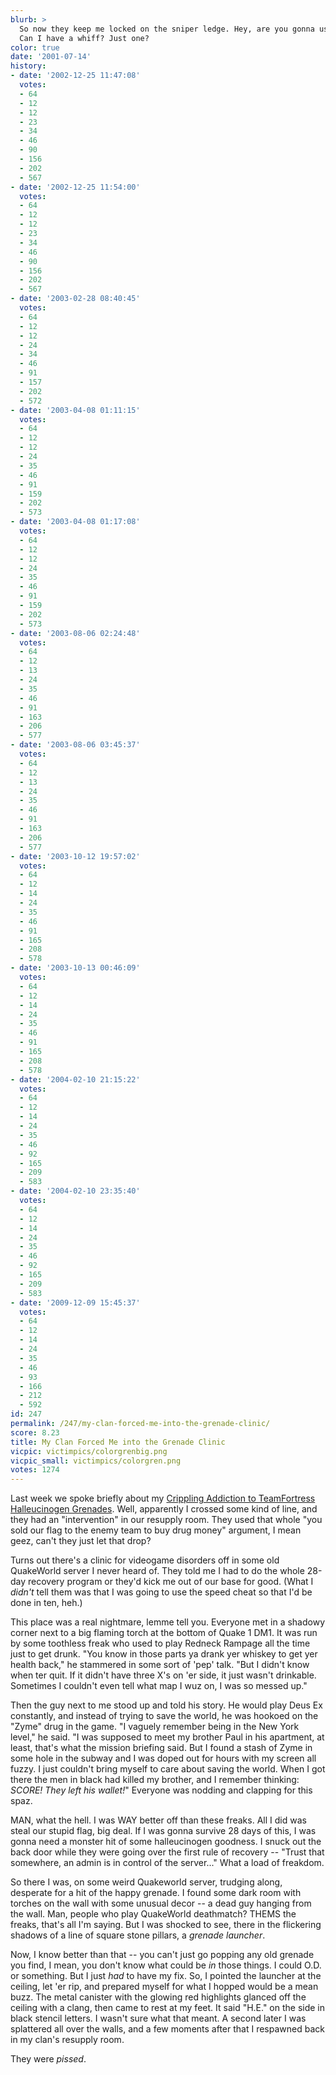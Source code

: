 ```yaml
---
blurb: >
  So now they keep me locked on the sniper ledge. Hey, are you gonna use that grenade?
  Can I have a whiff? Just one?
color: true
date: '2001-07-14'
history:
- date: '2002-12-25 11:47:08'
  votes:
  - 64
  - 12
  - 12
  - 23
  - 34
  - 46
  - 90
  - 156
  - 202
  - 567
- date: '2002-12-25 11:54:00'
  votes:
  - 64
  - 12
  - 12
  - 23
  - 34
  - 46
  - 90
  - 156
  - 202
  - 567
- date: '2003-02-28 08:40:45'
  votes:
  - 64
  - 12
  - 12
  - 24
  - 34
  - 46
  - 91
  - 157
  - 202
  - 572
- date: '2003-04-08 01:11:15'
  votes:
  - 64
  - 12
  - 12
  - 24
  - 35
  - 46
  - 91
  - 159
  - 202
  - 573
- date: '2003-04-08 01:17:08'
  votes:
  - 64
  - 12
  - 12
  - 24
  - 35
  - 46
  - 91
  - 159
  - 202
  - 573
- date: '2003-08-06 02:24:48'
  votes:
  - 64
  - 12
  - 13
  - 24
  - 35
  - 46
  - 91
  - 163
  - 206
  - 577
- date: '2003-08-06 03:45:37'
  votes:
  - 64
  - 12
  - 13
  - 24
  - 35
  - 46
  - 91
  - 163
  - 206
  - 577
- date: '2003-10-12 19:57:02'
  votes:
  - 64
  - 12
  - 14
  - 24
  - 35
  - 46
  - 91
  - 165
  - 208
  - 578
- date: '2003-10-13 00:46:09'
  votes:
  - 64
  - 12
  - 14
  - 24
  - 35
  - 46
  - 91
  - 165
  - 208
  - 578
- date: '2004-02-10 21:15:22'
  votes:
  - 64
  - 12
  - 14
  - 24
  - 35
  - 46
  - 92
  - 165
  - 209
  - 583
- date: '2004-02-10 23:35:40'
  votes:
  - 64
  - 12
  - 14
  - 24
  - 35
  - 46
  - 92
  - 165
  - 209
  - 583
- date: '2009-12-09 15:45:37'
  votes:
  - 64
  - 12
  - 14
  - 24
  - 35
  - 46
  - 93
  - 166
  - 212
  - 592
id: 247
permalink: /247/my-clan-forced-me-into-the-grenade-clinic/
score: 8.23
title: My Clan Forced Me into the Grenade Clinic
vicpic: victimpics/colorgrenbig.png
vicpic_small: victimpics/colorgren.png
votes: 1274
---
```


Last week we spoke briefly about my [Crippling Addiction to TeamFortress
Halleucinogen Grenades](%ARTICLE[237]%). Well, apparently I crossed
some kind of line, and they had an "intervention" in our resupply room.
They used that whole "you sold our flag to the enemy team to buy drug
money" argument, I mean geez, can't they just let that drop?

Turns out there's a clinic for videogame disorders off in some old
QuakeWorld server I never heard of. They told me I had to do the whole
28-day recovery program or they'd kick me out of our base for good.
(What I *didn't* tell them was that I was going to use the speed cheat
so that I'd be done in ten, heh.)

This place was a real nightmare, lemme tell you. Everyone met in a
shadowy corner next to a big flaming torch at the bottom of Quake 1 DM1.
It was run by some toothless freak who used to play Redneck Rampage all
the time just to get drunk. "You know in those parts ya drank yer
whiskey to get yer health back," he stammered in some sort of 'pep'
talk. "But I didn't know when ter quit. If it didn't have three X's on
'er side, it just wasn't drinkable. Sometimes I couldn't even tell what
map I wuz on, I was so messed up."

Then the guy next to me stood up and told his story. He would play Deus
Ex constantly, and instead of trying to save the world, he was hookoed
on the "Zyme" drug in the game. "I vaguely remember being in the New
York level," he said. "I was supposed to meet my brother Paul in his
apartment, at least, that's what the mission briefing said. But I found
a stash of Zyme in some hole in the subway and I was doped out for hours
with my screen all fuzzy. I just couldn't bring myself to care about
saving the world. When I got there the men in black had killed my
brother, and I remember thinking: *SCORE! They left his wallet!*"
Everyone was nodding and clapping for this spaz.

MAN, what the hell. I was WAY better off than these freaks. All I did
was steal our stupid flag, big deal. If I was gonna survive 28 days of
this, I was gonna need a monster hit of some halleucinogen goodness. I
snuck out the back door while they were going over the first rule of
recovery -- "Trust that somewhere, an admin is in control of the
server..." What a load of freakdom.

So there I was, on some weird Quakeworld server, trudging along,
desperate for a hit of the happy grenade. I found some dark room with
torches on the wall with some unusual decor -- a dead guy hanging from
the wall. Man, people who play QuakeWorld deathmatch? THEMS the freaks,
that's all I'm saying. But I was shocked to see, there in the flickering
shadows of a line of square stone pillars, a *grenade launcher*.

Now, I know better than that -- you can't just go popping any old
grenade you find, I mean, you don't know what could be *in* those
things. I could O.D. or something. But I just *had* to have my fix. So,
I pointed the launcher at the ceiling, let 'er rip, and prepared myself
for what I hopped would be a mean buzz. The metal canister with the
glowing red highlights glanced off the ceiling with a clang, then came
to rest at my feet. It said "H.E." on the side in black stencil letters.
I wasn't sure what that meant. A second later I was splattered all over
the walls, and a few moments after that I respawned back in my clan's
resupply room.

They were *pissed*.